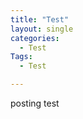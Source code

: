```yaml
---
title: "Test"
layout: single
categories:
  - Test
Tags:
  - Test

---
```


posting test  


  

 

   




